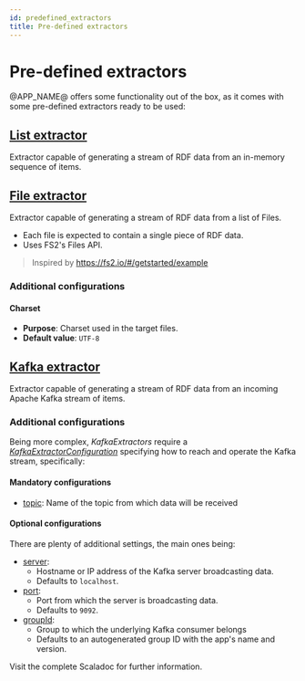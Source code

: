 ```yaml
---
id: predefined_extractors
title: Pre-defined extractors
---
```


# Pre-defined extractors

@APP_NAME@ offers some functionality out of the box, as it comes with some
pre-defined extractors ready to be used:

## [List extractor](https://ulitol97.github.io/comet/scaladoc/org/ragna/comet/stream/extractors/list/ListExtractor.html)

Extractor capable of generating a stream of RDF data from an in-memory sequence
of items.

## [File extractor](https://ulitol97.github.io/comet/scaladoc/org/ragna/comet/stream/extractors/file/FileExtractor.html)

Extractor capable of generating a stream of RDF data from a list of Files.

- Each file is expected to contain a single piece of RDF data.
- Uses FS2's Files API.

> Inspired by https://fs2.io/#/getstarted/example

### Additional configurations

#### Charset

- **Purpose**: Charset used in the target files.
- **Default value**: `UTF-8`

## [Kafka extractor](https://ulitol97.github.io/comet/scaladoc/org/ragna/comet/stream/extractors/kafka/KafkaExtractor.html)

Extractor capable of generating a stream of RDF data from an incoming Apache
Kafka stream of items.

### Additional configurations

Being more complex, _KafkaExtractors_ require
a _[KafkaExtractorConfiguration](https://ulitol97.github.io/comet/scaladoc/org/ragna/comet/stream/extractors/kafka/KafkaExtractorConfiguration.html)_
specifying how to reach and operate the Kafka stream, specifically:

#### Mandatory configurations

- <u>topic</u>: Name of the topic from which data will be received

#### Optional configurations

There are plenty of additional settings, the main ones being:

- <u>server</u>:
  - Hostname or IP address of the Kafka server broadcasting data.
  - Defaults to `localhost`.
- <u>port</u>:
  - Port from which the server is broadcasting data.
  - Defaults to `9092`.
- <u>groupId</u>:
  - Group to which the underlying Kafka consumer belongs
  - Defaults to an autogenerated group ID with the app's name and version.

Visit the complete Scaladoc for further information.

